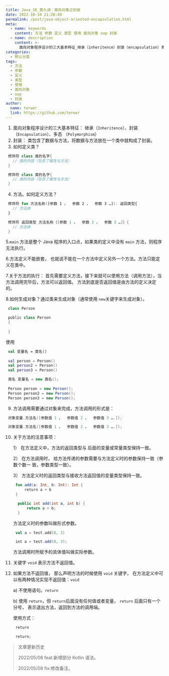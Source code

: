 ```yaml
---
title: Java_SE_第九讲：面向对象之封装
date: 2022-10-10 21:28:49
permalink: /post/java-object-oriented-encapsulation.html
meta:
  - name: keywords
    content: 方法 参数 定义 类型 使用 面向对象 oop 封装
  - name: description
    content: >-
      面向对象程序设计的三大基本特征_继承（inheritence​）封装（encapsulation​）多态（polymorphism​）封装_类包含了数据与方法将数据与方法放在一个类中就构成了封装。如何定义类？修饰符class类的名字{类的内容（包含了属性与方法）}修饰符class类的名字{类的内容（包含了属性与方法）}方法。如何定义方法？修饰符fun方法名称([参数参数参数…])_返回类型{方法体}修饰符返回类型方法名称（[参数参数参数…]）{方法体}main​​方法是整个java程序的入口点如果类的定义
categories:
  - 默认分类
tags:
  - 方法
  - 参数
  - 定义
  - 类型
  - 使用
  - 面向对象
  - oop
  - 封装
author:
  name: terwer
  link: https://github.com/terwer
---
```



1. 面向对象程序设计的三大基本特征： 继承（`Inheritence`​）、封装（`Encapsulation`​）、多态 （`Polymorphism`​）
2. 封装： 类包含了数据与方法，将数据与方法放在一个类中就构成了封装。
3. 如何定义类？

```kotlin
 修饰符 class 类的名字{
   // 类的内容（包含了属性与方法）
 }
```

```java
 修饰符 class 类的名字{
   // 类的内容（包含了属性与方法）
 }
```

4. 方法。如何定义方法？

```kotlin
 修饰符 fun 方法名称([参数 1 ，  参数 2 ，  参数 3 …]): 返回类型{
   // 方法体
 }
```

```java
 修饰符 返回类型 方法名称（[参数 1 ，  参数 2 ，  参数 3 …]）{
   // 方法体
 }
```

5.`main`​​ 方法是整个 Java 程序的入口点，如果类的定义中没有 `main`​​ 方法，则程序无法执行。

6.方法定义不能嵌套， 也就说不能在一个方法中定义另外一个方法。方法只能定义在类中。

7.关于方法的执行： 首先需要定义方法，接下来就可以使用方法（调用方法），当方法调用完毕后，方法可以返回值。 方法到底是否返回值是由方法的定义决定的。

8.如何生成对象？通过类来生成对象（通常使用 `new`​ 关键字来生成对象）。

```kotlin
 class Person
```

```java
 public class Person
 {
 ​
 }
```

使用

```kotlin
 val 变量名 = 类名()
 ​
 val person = Person()
 val person2 = Person()
 val person3 = Person()
```

```java
 类名 变量名 = new 类名();
 ​
 Person person = new Person();
 Person person2 = new Person();
 Person person3 = new Person();
```

9. 方法调用需要通过对象来完成，方法调用的形式是：

```kotlin
 对象变量.方法名([参数值 1 ，  参数值 2 ，  参数值 3 ….]);
```

```java
 对象变量.方法名([参数值 1 ，  参数值 2 ，  参数值 3 ….]);
```

10. 关于方法的注意事项：<br />

    1） 在方法定义中，方法的返回类型与  后面的变量或常量类型保持一致。

    2） 在方法调用时， 给方法传递的参数需要与方法定义时的参数保持一致（参数个数一 致，参数类型一致）。

    3） 方法定义时的返回类型与接收方法返回值的变量类型保持一致。

    ```kotlin
     fun add(a: Int, b: Int): Int {
         return a + b
     }
    ```

    ```java
      public int add(int a, int b) {
          return a + b;
      }
    ```

    方法定义时的参数叫做形式参数。

    ```kotlin
     val a = test.add(8, 3)
    ```

    ```java
     int a = test.add(8, 3);
    ```

    方法调用时所赋予的具体值叫做实际参数。
11. 关键字 `void`​ 表示方法不返回值。
12. 如果方法不返回值， 那么声明方法的时候使用 `void` 关键字， 在方法定义中可以有两种情况实现不返回值：`void`​

    a) 不使用语句。`return`​

    b) 使用 `return`​，但 `return`​ 后面没有任何值或者变量， `return`​ 后面只有一个分号， 表示退出方法，返回到方法的调用端。<br />

    使用方式：

    ```kotlin
     return
    ```

    ```java
     return;
    ```

> 文章更新历史
>
> 2022/05/08 feat:新增部分 Kotlin 语法。
>
> 2022/05/08 fix:修改备注。

‍
